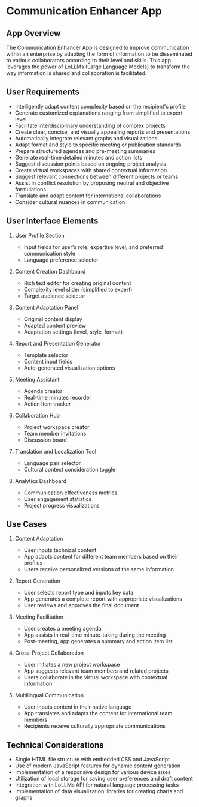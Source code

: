 # Communication Enhancer App

## App Overview
The Communication Enhancer App is designed to improve communication within an enterprise by adapting the form of information to be disseminated to various collaborators according to their level and skills. This app leverages the power of LoLLMs (Large Language Models) to transform the way information is shared and collaboration is facilitated.

## User Requirements
- Intelligently adapt content complexity based on the recipient's profile
- Generate customized explanations ranging from simplified to expert level
- Facilitate interdisciplinary understanding of complex projects
- Create clear, concise, and visually appealing reports and presentations
- Automatically integrate relevant graphs and visualizations
- Adapt format and style to specific meeting or publication standards
- Prepare structured agendas and pre-meeting summaries
- Generate real-time detailed minutes and action lists
- Suggest discussion points based on ongoing project analysis
- Create virtual workspaces with shared contextual information
- Suggest relevant connections between different projects or teams
- Assist in conflict resolution by proposing neutral and objective formulations
- Translate and adapt content for international collaborations
- Consider cultural nuances in communication

## User Interface Elements
1. User Profile Section
   - Input fields for user's role, expertise level, and preferred communication style
   - Language preference selector

2. Content Creation Dashboard
   - Rich text editor for creating original content
   - Complexity level slider (simplified to expert)
   - Target audience selector

3. Content Adaptation Panel
   - Original content display
   - Adapted content preview
   - Adaptation settings (level, style, format)

4. Report and Presentation Generator
   - Template selector
   - Content input fields
   - Auto-generated visualization options

5. Meeting Assistant
   - Agenda creator
   - Real-time minutes recorder
   - Action item tracker

6. Collaboration Hub
   - Project workspace creator
   - Team member invitations
   - Discussion board

7. Translation and Localization Tool
   - Language pair selector
   - Cultural context consideration toggle

8. Analytics Dashboard
   - Communication effectiveness metrics
   - User engagement statistics
   - Project progress visualizations

## Use Cases
1. Content Adaptation
   - User inputs technical content
   - App adapts content for different team members based on their profiles
   - Users receive personalized versions of the same information

2. Report Generation
   - User selects report type and inputs key data
   - App generates a complete report with appropriate visualizations
   - User reviews and approves the final document

3. Meeting Facilitation
   - User creates a meeting agenda
   - App assists in real-time minute-taking during the meeting
   - Post-meeting, app generates a summary and action item list

4. Cross-Project Collaboration
   - User initiates a new project workspace
   - App suggests relevant team members and related projects
   - Users collaborate in the virtual workspace with contextual information

5. Multilingual Communication
   - User inputs content in their native language
   - App translates and adapts the content for international team members
   - Recipients receive culturally appropriate communications

## Technical Considerations
- Single HTML file structure with embedded CSS and JavaScript
- Use of modern JavaScript features for dynamic content generation
- Implementation of a responsive design for various device sizes
- Utilization of local storage for saving user preferences and draft content
- Integration with LoLLMs API for natural language processing tasks
- Implementation of data visualization libraries for creating charts and graphs